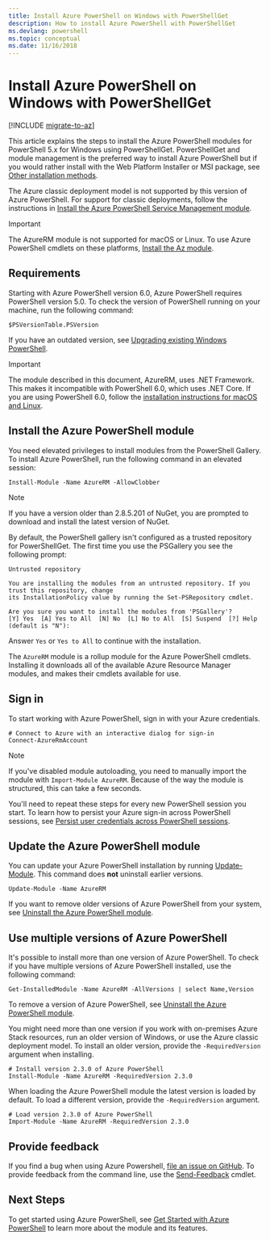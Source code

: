 ```yaml
---
title: Install Azure PowerShell on Windows with PowerShellGet
description: How to install Azure PowerShell with PowerShellGet
ms.devlang: powershell
ms.topic: conceptual
ms.date: 11/16/2018
---
```


# Install Azure PowerShell on Windows with PowerShellGet

[!INCLUDE [migrate-to-az](../includes/migrate-to-az.md)]

This article explains the steps to install the Azure PowerShell modules for PowerShell 5.x for
Windows using PowerShellGet. PowerShellGet and module management is the preferred way to install
Azure PowerShell but if you would rather install with the Web Platform Installer or MSI package, see
[Other installation methods](other-install.md).

The Azure classic deployment model is not supported by this version of Azure PowerShell. For support
for classic deployments, follow the instructions in
[Install the Azure PowerShell Service Management module](/powershell/azure/servicemanagement/install-azure-ps).

> [!IMPORTANT]
> The AzureRM module is not supported for macOS or Linux. To use Azure PowerShell cmdlets on these
> platforms, [Install the Az module](/powershell/azure/install-az-ps).

## Requirements

Starting with Azure PowerShell version 6.0, Azure PowerShell requires PowerShell version 5.0. To
check the version of PowerShell running on your machine, run the following command:

```powershell-interactive
$PSVersionTable.PSVersion
```

If you have an outdated version, see
[Upgrading existing Windows PowerShell](/powershell/scripting/windows-powershell/install/installing-windows-powershell#upgrading-existing-windows-powershell).

> [!IMPORTANT]
> The module described in this document, AzureRM, uses .NET Framework. This makes it incompatible
> with PowerShell 6.0, which uses .NET Core. If you are using PowerShell 6.0, follow the
> [installation instructions for macOS and Linux](install-azurermps-maclinux.md).

## Install the Azure PowerShell module

You need elevated privileges to install modules from the PowerShell Gallery. To install Azure
PowerShell, run the following command in an elevated session:

```azurepowershell-interactive
Install-Module -Name AzureRM -AllowClobber
```

> [!NOTE]
> If you have a version older than 2.8.5.201 of NuGet, you are prompted to download and install the
> latest version of NuGet.

By default, the PowerShell gallery isn't configured as a trusted repository for PowerShellGet. The
first time you use the PSGallery you see the following prompt:

```Output
Untrusted repository

You are installing the modules from an untrusted repository. If you trust this repository, change
its InstallationPolicy value by running the Set-PSRepository cmdlet.

Are you sure you want to install the modules from 'PSGallery'?
[Y] Yes  [A] Yes to All  [N] No  [L] No to All  [S] Suspend  [?] Help (default is "N"):
```

Answer `Yes` or `Yes to All` to continue with the installation.

The `AzureRM` module is a rollup module for the Azure PowerShell cmdlets. Installing it downloads
all of the available Azure Resource Manager modules, and makes their cmdlets available for use.

## Sign in

To start working with Azure PowerShell, sign in with your Azure credentials.

```azurepowershell-interactive
# Connect to Azure with an interactive dialog for sign-in
Connect-AzureRmAccount
```

> [!NOTE]
> If you've disabled module autoloading, you need to manually import the module with
> `Import-Module AzureRM`. Because of the way the module is structured, this can take a few seconds.

You'll need to repeat these steps for every new PowerShell session you start. To learn how to
persist your Azure sign-in across PowerShell sessions, see
[Persist user credentials across PowerShell sessions](context-persistence.md).

## Update the Azure PowerShell module

You can update your Azure PowerShell installation by running
[Update-Module](/powershell/module/powershellget/update-module). This command does **not** uninstall
earlier versions.

```powershell-interactive
Update-Module -Name AzureRM
```

If you want to remove older versions of Azure PowerShell from your system, see
[Uninstall the Azure PowerShell module](uninstall-azurerm-ps.md).

## Use multiple versions of Azure PowerShell

It's possible to install more than one version of Azure PowerShell. To check if you have multiple
versions of Azure PowerShell installed, use the following command:

```azurepowershell-interactive
Get-InstalledModule -Name AzureRM -AllVersions | select Name,Version
```

To remove a version of Azure PowerShell, see
[Uninstall the Azure PowerShell module](uninstall-azurerm-ps.md).

You might need more than one version if you work with on-premises Azure Stack resources, run an
older version of Windows, or use the Azure classic deployment model. To install an older version,
provide the `-RequiredVersion` argument when installing.

```azurepowershell-interactive
# Install version 2.3.0 of Azure PowerShell
Install-Module -Name AzureRM -RequiredVersion 2.3.0
```

When loading the Azure PowerShell module the latest version is loaded by default. To load a
different version, provide the `-RequiredVersion` argument.

```azurepowershell-interactive
# Load version 2.3.0 of Azure PowerShell
Import-Module -Name AzureRM -RequiredVersion 2.3.0
```

## Provide feedback

If you find a bug when using Azure Powershell,
[file an issue on GitHub](https://github.com/Azure/azure-powershell/issues). To provide feedback
from the command line, use the [Send-Feedback](/powershell/module/azurerm.profile/send-feedback)
cmdlet.

## Next Steps

To get started using Azure PowerShell, see
[Get Started with Azure PowerShell](get-started-azureps.md) to learn more about the module and its
features.

